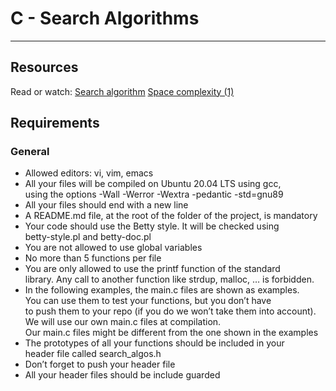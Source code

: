 # C - Search Algorithms
---
## Resources
Read or watch:
[Search algorithm](https://intranet.alxswe.com/rltoken/ap2kuRv8qrUMyQ0-MY3EXw)
[Space complexity (1)](https://intranet.alxswe.com/rltoken/QK9ENdoTyqGs0d4_M3XE3g)

## Requirements
### General
- Allowed editors: vi, vim, emacs
- All your files will be compiled on Ubuntu 20.04 LTS using gcc,<br> using the options -Wall -Werror -Wextra -pedantic -std=gnu89
- All your files should end with a new line
- A README.md file, at the root of the folder of the project, is mandatory
- Your code should use the Betty style. It will be checked using<br> betty-style.pl and betty-doc.pl
- You are not allowed to use global variables
- No more than 5 functions per file
- You are only allowed to use the printf function of the standard<br>library. Any call to another function like strdup, malloc, … is forbidden.
- In the following examples, the main.c files are shown as examples.<br> You can use them to test your functions, but you don’t have <br>to push them to your repo (if you do we won’t take them into account).<br> We will use our own main.c files at compilation.<br> Our main.c files might be different from the one shown in the examples
- The prototypes of all your functions should be included in your<br> header file called search_algos.h
- Don’t forget to push your header file
- All your header files should be include guarded
